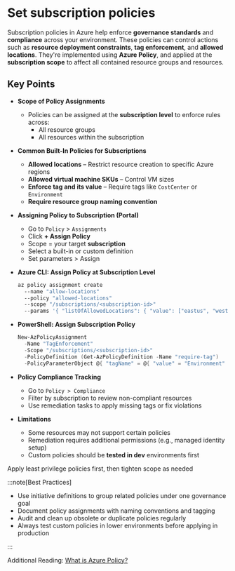 # Set subscription policies

Subscription policies in Azure help enforce **governance standards** and **compliance** across your environment. These policies can control actions such as **resource deployment constraints**, **tag enforcement**, and **allowed locations**. They're implemented using **Azure Policy**, and applied at the **subscription scope** to affect all contained resource groups and resources.

## Key Points

- **Scope of Policy Assignments**
  - Policies can be assigned at the **subscription level** to enforce rules across:
    - All resource groups
    - All resources within the subscription
- **Common Built-In Policies for Subscriptions**
  - **Allowed locations** – Restrict resource creation to specific Azure regions
  - **Allowed virtual machine SKUs** – Control VM sizes
  - **Enforce tag and its value** – Require tags like `CostCenter` or `Environment`
  - **Require resource group naming convention**
- **Assigning Policy to Subscription (Portal)**
  - Go to `Policy` > `Assignments`
  - Click **+ Assign Policy**
  - Scope = your target **subscription**
  - Select a built-in or custom definition
  - Set parameters > Assign
- **Azure CLI: Assign Policy at Subscription Level**

  ```bash title="Shell"
  az policy assignment create 
    --name "allow-locations" 
    --policy "allowed-locations" 
    --scope "/subscriptions/<subscription-id>" 
    --params '{ "listOfAllowedLocations": { "value": ["eastus", "westeurope"] } }'
  ```

- **PowerShell: Assign Subscription Policy**

  ```powershell title="PowerShell"
  New-AzPolicyAssignment 
    -Name "TagEnforcement" 
    -Scope "/subscriptions/<subscription-id>" 
    -PolicyDefinition (Get-AzPolicyDefinition -Name "require-tag") 
    -PolicyParameterObject @{ "tagName" = @{ "value" = "Environment" } }
  ```

- **Policy Compliance Tracking**
  - Go to `Policy > Compliance`
  - Filter by subscription to review non-compliant resources
  - Use remediation tasks to apply missing tags or fix violations
- **Limitations**
  - Some resources may not support certain policies
  - Remediation requires additional permissions (e.g., managed identity setup)
  - Custom policies should be **tested in dev** environments first

Apply least privilege policies first, then tighten scope as needed

:::note[Best Practices]

- Use initiative definitions to group related policies under one governance goal
- Document policy assignments with naming conventions and tagging
- Audit and clean up obsolete or duplicate policies regularly
- Always test custom policies in lower environments before applying in production

:::

Additional Reading: [What is Azure Policy?](https://learn.microsoft.com/en-us/azure/governance/policy/overview)
